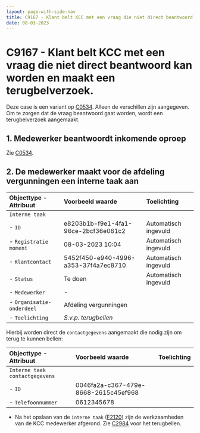 ```yaml
---
layout: page-with-side-nav
title: C9167 - Klant belt KCC met een vraag die niet direct beantwoord kan worden en maakt een terugbelverzoek.
date: 08-03-2023
---
```


# C9167 - Klant belt KCC met een vraag die niet direct beantwoord kan worden en maakt een terugbelverzoek.

Deze case is een variant op [C0534](./0534.md). Alleen de verschillen zijn aangegeven.
Om te zorgen dat de vraag beantwoord gaat worden, wordt een terugbelverzoek aangemaakt.

## 1. Medewerker beantwoordt inkomende oproep

Zie [C0534](./0534.md).

## 2. De medewerker maakt voor de afdeling vergunningen een interne taak aan

| Objecttype - Attribuut | Voorbeeld waarde | Toelichting |
| :----------- | :----------- | :----------- |
| `Interne taak` | | |
| - `ID` | e8203b1b-f9e1-4fa1-96ce-2bcf36e061c2 | Automatisch ingevuld |
| - `Registratie moment` | 08-03-2023 10:04 | Automatisch ingevuld |
| - `Klantcontact` | 5452f450-e940-4996-a353-37f4a7ec8710 | Automatisch ingevuld |
| - `Status` | Te doen | Automatisch ingevuld | 
| - `Medewerker` | - |  |
| - `Organisatie-onderdeel` | Afdeling vergunningen |  |
| - `Toelichting` | _S.v.p. terugbellen_ | |

Hierbij worden direct de `contactgegevens` aangemaakt die nodig zijn om terug te kunnen bellen:

| Objecttype - Attribuut | Voorbeeld waarde | Toelichting |
| :----------- | :----------- | :----------- |
| `Interne taak contactgegevens` | | |
| - `ID` | 0046fa2a-c367-479e-8668-2615c45ef968 |
| - `Telefoonnummer` | 0612345678 | |

- Na het opslaan van de `interne taak` ([F2120](./2120.md)) zijn de werkzaamheden van de KCC medewerker afgerond. Zie [C2984](./2984.md) voor het terugbellen.
